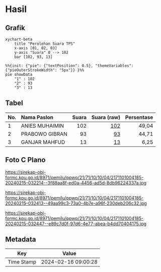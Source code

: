 # Hasil

## Grafik

```mermaid
xychart-beta
    title "Perolehan Suara TPS"
    x-axis [01, 02, 03]
    y-axis "Suara" 0 --> 102
    bar [102, 93, 13]
```

```mermaid
%%{init: {"pie": {"textPosition": 0.5}, "themeVariables": {"pieOuterStrokeWidth": "5px"}} }%%
pie showData
    "1" : 102
    "2" : 93
    "3" : 13
```

## Tabel

| No. | Nama Paslon    | Suara | Suara (raw) | Persentase |
|:--- |:-------------- | -----:| -----------:| ----------:|
| 1   | ANIES MUHAIMIN | 102   | [102][p-1]  | 49,04      |
| 2   | PRABOWO GIBRAN | 93    | [93][p-2]   | 44,71      |
| 3   | GANJAR MAHFUD  | 13    | [13][p-3]   | 6,25       |


[p-1]: https://github.com/gigit-pemilu/pemilu-2024-21-kepulauan-riau/blob/main/pilpres/hitung-suara/sub/21-kepulauan-riau/sub/71-kota-batam/sub/10-batam-kota/sub/1004-belian/sub/185-tps/sub/paslon-1.txt
[p-2]: https://github.com/gigit-pemilu/pemilu-2024-21-kepulauan-riau/blob/main/pilpres/hitung-suara/sub/21-kepulauan-riau/sub/71-kota-batam/sub/10-batam-kota/sub/1004-belian/sub/185-tps/sub/paslon-2.txt
[p-3]: https://github.com/gigit-pemilu/pemilu-2024-21-kepulauan-riau/blob/main/pilpres/hitung-suara/sub/21-kepulauan-riau/sub/71-kota-batam/sub/10-batam-kota/sub/1004-belian/sub/185-tps/sub/paslon-3.txt

## Foto C Plano

https://sirekap-obj-formc.kpu.go.id/8971/pemilu/ppwp/21/71/10/10/04/2171101004185-20240215-032214--3f88aa8f-ed0a-4456-ad5d-8db96224337a.jpg

https://sirekap-obj-formc.kpu.go.id/8971/pemilu/ppwp/21/71/10/10/04/2171101004185-20240215-032413--49aa99c3-73a0-4b7e-a96f-230deb206c32.jpg

https://sirekap-obj-formc.kpu.go.id/8971/pemilu/ppwp/21/71/10/10/04/2171101004185-20240215-032447--e89c7d0f-97d6-4e77-abea-b4dd70404175.jpg


## Metadata

| Key        | Value               |
| ---------- | ------------------- |
| Time Stamp | 2024-02-16 09:00:28 |



